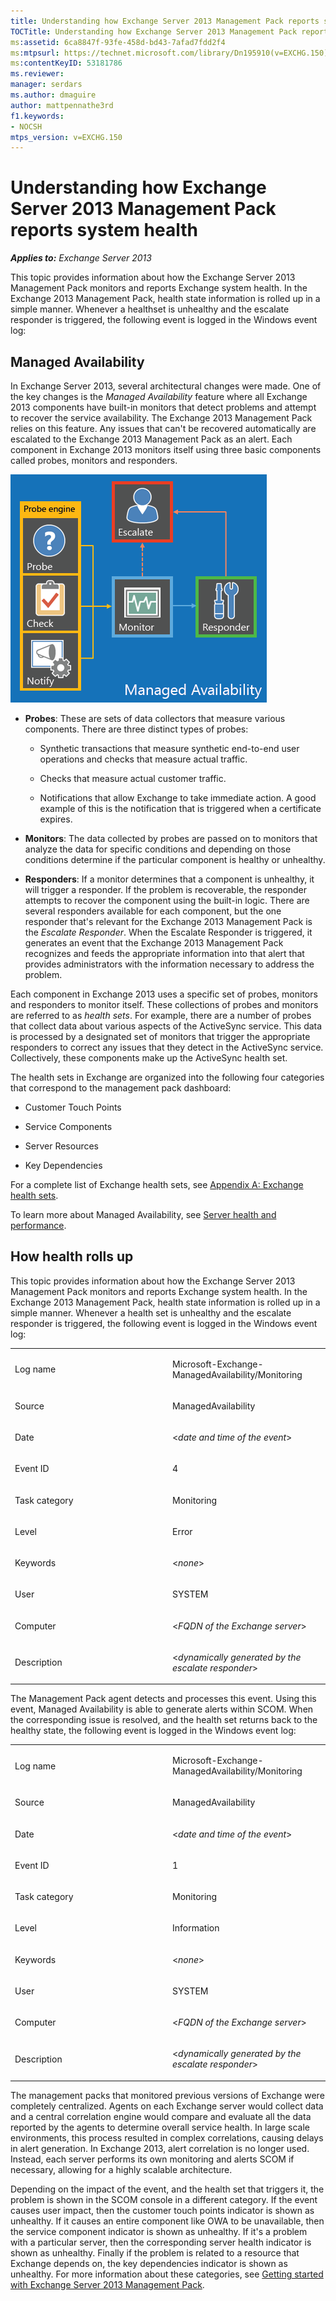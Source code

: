 ```yaml
---
title: Understanding how Exchange Server 2013 Management Pack reports system health
TOCTitle: Understanding how Exchange Server 2013 Management Pack reports system health
ms:assetid: 6ca8847f-93fe-458d-bd43-7afad7fdd2f4
ms:mtpsurl: https://technet.microsoft.com/library/Dn195910(v=EXCHG.150)
ms:contentKeyID: 53181786
ms.reviewer: 
manager: serdars
ms.author: dmaguire
author: mattpennathe3rd
f1.keywords:
- NOCSH
mtps_version: v=EXCHG.150
---
```


# Understanding how Exchange Server 2013 Management Pack reports system health

_**Applies to:** Exchange Server 2013_

This topic provides information about how the Exchange Server 2013 Management Pack monitors and reports Exchange system health. In the Exchange 2013 Management Pack, health state information is rolled up in a simple manner. Whenever a healthset is unhealthy and the escalate responder is triggered, the following event is logged in the Windows event log:

## Managed Availability

In Exchange Server 2013, several architectural changes were made. One of the key changes is the *Managed Availability* feature where all Exchange 2013 components have built-in monitors that detect problems and attempt to recover the service availability. The Exchange 2013 Management Pack relies on this feature. Any issues that can't be recovered automatically are escalated to the Exchange 2013 Management Pack as an alert. Each component in Exchange 2013 monitors itself using three basic components called probes, monitors and responders.

![Managed availability](images/Dn195910.dd5febae-d05e-4089-a3f5-1691b2d9a3d7(EXCHG.150).png "Managed availability")

- **Probes**: These are sets of data collectors that measure various components. There are three distinct types of probes:

  - Synthetic transactions that measure synthetic end-to-end user operations and checks that measure actual traffic.

  - Checks that measure actual customer traffic.

  - Notifications that allow Exchange to take immediate action. A good example of this is the notification that is triggered when a certificate expires.

- **Monitors**: The data collected by probes are passed on to monitors that analyze the data for specific conditions and depending on those conditions determine if the particular component is healthy or unhealthy.

- **Responders**: If a monitor determines that a component is unhealthy, it will trigger a responder. If the problem is recoverable, the responder attempts to recover the component using the built-in logic. There are several responders available for each component, but the one responder that's relevant for the Exchange 2013 Management Pack is the *Escalate Responder*. When the Escalate Responder is triggered, it generates an event that the Exchange 2013 Management Pack recognizes and feeds the appropriate information into that alert that provides administrators with the information necessary to address the problem.

Each component in Exchange 2013 uses a specific set of probes, monitors and responders to monitor itself. These collections of probes and monitors are referred to as *health sets*. For example, there are a number of probes that collect data about various aspects of the ActiveSync service. This data is processed by a designated set of monitors that trigger the appropriate responders to correct any issues that they detect in the ActiveSync service. Collectively, these components make up the ActiveSync health set.

The health sets in Exchange are organized into the following four categories that correspond to the management pack dashboard:

- Customer Touch Points

- Service Components

- Server Resources

- Key Dependencies

For a complete list of Exchange health sets, see [Appendix A: Exchange health sets](appendix-a-exchange-health-sets.md).

To learn more about Managed Availability, see [Server health and performance](https://docs.microsoft.com/exchange/server-health-and-performance-exchange-2013-help).

## How health rolls up

This topic provides information about how the Exchange Server 2013 Management Pack monitors and reports Exchange system health. In the Exchange 2013 Management Pack, health state information is rolled up in a simple manner. Whenever a health set is unhealthy and the escalate responder is triggered, the following event is logged in the Windows event log:

<table>
<colgroup>
<col style="width: 50%" />
<col style="width: 50%" />
</colgroup>
<tbody>
<tr class="odd">
<td><p>Log name</p></td>
<td><p>Microsoft-Exchange-ManagedAvailability/Monitoring</p></td>
</tr>
<tr class="even">
<td><p>Source</p></td>
<td><p>ManagedAvailability</p></td>
</tr>
<tr class="odd">
<td><p>Date</p></td>
<td><p>&lt;<em>date and time of the event</em>&gt;</p></td>
</tr>
<tr class="even">
<td><p>Event ID</p></td>
<td><p>4</p></td>
</tr>
<tr class="odd">
<td><p>Task category</p></td>
<td><p>Monitoring</p></td>
</tr>
<tr class="even">
<td><p>Level</p></td>
<td><p>Error</p></td>
</tr>
<tr class="odd">
<td><p>Keywords</p></td>
<td><p>&lt;<em>none</em>&gt;</p></td>
</tr>
<tr class="even">
<td><p>User</p></td>
<td><p>SYSTEM</p></td>
</tr>
<tr class="odd">
<td><p>Computer</p></td>
<td><p>&lt;<em>FQDN of the Exchange server</em>&gt;</p></td>
</tr>
<tr class="even">
<td><p>Description</p></td>
<td><p>&lt;<em>dynamically generated by the escalate responder</em>&gt;</p></td>
</tr>
</tbody>
</table>

The Management Pack agent detects and processes this event. Using this event, Managed Availability is able to generate alerts within SCOM. When the corresponding issue is resolved, and the health set returns back to the healthy state, the following event is logged in the Windows event log:

<table>
<colgroup>
<col style="width: 50%" />
<col style="width: 50%" />
</colgroup>
<tbody>
<tr class="odd">
<td><p>Log name</p></td>
<td><p>Microsoft-Exchange-ManagedAvailability/Monitoring</p></td>
</tr>
<tr class="even">
<td><p>Source</p></td>
<td><p>ManagedAvailability</p></td>
</tr>
<tr class="odd">
<td><p>Date</p></td>
<td><p>&lt;<em>date and time of the event</em>&gt;</p></td>
</tr>
<tr class="even">
<td><p>Event ID</p></td>
<td><p>1</p></td>
</tr>
<tr class="odd">
<td><p>Task category</p></td>
<td><p>Monitoring</p></td>
</tr>
<tr class="even">
<td><p>Level</p></td>
<td><p>Information</p></td>
</tr>
<tr class="odd">
<td><p>Keywords</p></td>
<td><p>&lt;<em>none</em>&gt;</p></td>
</tr>
<tr class="even">
<td><p>User</p></td>
<td><p>SYSTEM</p></td>
</tr>
<tr class="odd">
<td><p>Computer</p></td>
<td><p>&lt;<em>FQDN of the Exchange server</em>&gt;</p></td>
</tr>
<tr class="even">
<td><p>Description</p></td>
<td><p>&lt;<em>dynamically generated by the escalate responder</em>&gt;</p></td>
</tr>
</tbody>
</table>

The management packs that monitored previous versions of Exchange were completely centralized. Agents on each Exchange server would collect data and a central correlation engine would compare and evaluate all the data reported by the agents to determine overall service health. In large scale environments, this process resulted in complex correlations, causing delays in alert generation. In Exchange 2013, alert correlation is no longer used. Instead, each server performs its own monitoring and alerts SCOM if necessary, allowing for a highly scalable architecture.

Depending on the impact of the event, and the health set that triggers it, the problem is shown in the SCOM console in a different category. If the event causes user impact, then the customer touch points indicator is shown as unhealthy. If it causes an entire component like OWA to be unavailable, then the service component indicator is shown as unhealthy. If it's a problem with a particular server, then the corresponding server health indicator is shown as unhealthy. Finally if the problem is related to a resource that Exchange depends on, the key dependencies indicator is shown as unhealthy. For more information about these categories, see [Getting started with Exchange Server 2013 Management Pack](getting-started-with-exchange-server-2013-management-pack.md).
